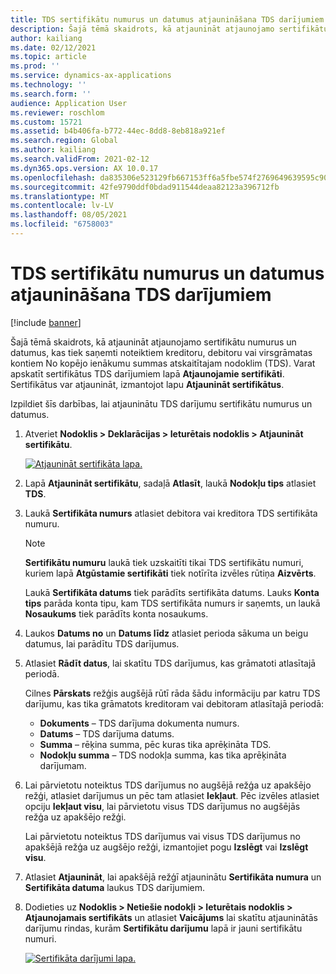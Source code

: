 ```yaml
---
title: TDS sertifikātu numurus un datumus atjaunināšana TDS darījumiem
description: Šajā tēmā skaidrots, kā atjaunināt atjaunojamo sertifikātu numurus un datumus, kas tiek saņemti noteiktiem kreditoru, debitoru vai virsgrāmatas kontiem No kopējo ienākumu summas atskaitītajam nodoklim (TDS).
author: kailiang
ms.date: 02/12/2021
ms.topic: article
ms.prod: ''
ms.service: dynamics-ax-applications
ms.technology: ''
ms.search.form: ''
audience: Application User
ms.reviewer: roschlom
ms.custom: 15721
ms.assetid: b4b406fa-b772-44ec-8dd8-8eb818a921ef
ms.search.region: Global
ms.author: kailiang
ms.search.validFrom: 2021-02-12
ms.dyn365.ops.version: AX 10.0.17
ms.openlocfilehash: da835306e523129fb667153ff6a5fbe574f2769649639595c90af603f1258e4a
ms.sourcegitcommit: 42fe9790ddf0bdad911544deaa82123a396712fb
ms.translationtype: MT
ms.contentlocale: lv-LV
ms.lasthandoff: 08/05/2021
ms.locfileid: "6758003"
---
```

# <a name="update-certificate-numbers-and-dates-for-tds-transactions"></a>TDS sertifikātu numurus un datumus atjaunināšana TDS darījumiem

[!include [banner](../includes/banner.md)]

Šajā tēmā skaidrots, kā atjaunināt atjaunojamo sertifikātu numurus un datumus, kas tiek saņemti noteiktiem kreditoru, debitoru vai virsgrāmatas kontiem No kopējo ienākumu summas atskaitītajam nodoklim (TDS). Varat apskatīt sertifikātus TDS darījumiem lapā **Atjaunojamie sertifikāti**. Sertifikātus var atjaunināt, izmantojot lapu **Atjaunināt sertifikātus**.

Izpildiet šīs darbības, lai atjauninātu TDS darījumu sertifikātu numurus un datumus.

1. Atveriet **Nodoklis \> Deklarācijas \> Ieturētais nodoklis \> Atjaunināt sertifikātu**.

    [![Atjaunināt sertifikāta lapa.](./media/apac-ind-TDS-45.png)](./media/apac-ind-TDS-45.png)

2. Lapā **Atjaunināt sertifikātu**, sadaļā **Atlasīt**, laukā **Nodokļu tips** atlasiet **TDS**.
3. Laukā **Sertifikāta numurs** atlasiet debitora vai kreditora TDS sertifikāta numuru.

    > [!NOTE]
    > **Sertifikātu numuru** laukā tiek uzskaitīti tikai TDS sertifikātu numuri, kuriem lapā **Atgūstamie sertifikāti** tiek notīrīta izvēles rūtiņa **Aizvērts**.

    Laukā **Sertifikāta datums** tiek parādīts sertifikāta datums. Lauks **Konta tips** parāda konta tipu, kam TDS sertifikāta numurs ir saņemts, un laukā **Nosaukums** tiek parādīts konta nosaukums.

5. Laukos **Datums no** un **Datums līdz** atlasiet perioda sākuma un beigu datumus, lai parādītu TDS darījumus.
6. Atlasiet **Rādīt datus**, lai skatītu TDS darījumus, kas grāmatoti atlasītajā periodā.

    Cilnes **Pārskats** režģis augšējā rūtī rāda šādu informāciju par katru TDS darījumu, kas tika grāmatots kreditoram vai debitoram atlasītajā periodā:

    - **Dokuments** – TDS darījuma dokumenta numurs.
    - **Datums** – TDS darījuma datums.
    - **Summa** – rēķina summa, pēc kuras tika aprēķināta TDS.
    - **Nodokļu summa** – TDS nodokļa summa, kas tika aprēķināta darījumam.

7. Lai pārvietotu noteiktus TDS darījumus no augšējā režģa uz apakšējo režģi, atlasiet darījumus un pēc tam atlasiet **Iekļaut**. Pēc izvēles atlasiet opciju **Iekļaut visu**, lai pārvietotu visus TDS darījumus no augšējās režģa uz apakšējo režģi.

    Lai pārvietotu noteiktus TDS darījumus vai visus TDS darījumus no apakšējā režģa uz augšējo režģi, izmantojiet pogu **Izslēgt** vai **Izslēgt visu**.

8. Atlasiet **Atjaunināt**, lai apakšējā režģī atjauninātu **Sertifikāta numura** un **Sertifikāta datuma** laukus TDS darījumiem.
10. Dodieties uz **Nodoklis \> Netiešie nodokļi \> Ieturētais nodoklis \> Atjaunojamais sertifikāts** un atlasiet **Vaicājums** lai skatītu atjauninātās darījumu rindas, kurām **Sertifikātu darījumu** lapā ir jauni sertifikātu numuri.

    [![Sertifikāta darījumi lapa.](./media/apac-ind-TDS-46.png)](./media/apac-ind-TDS-46.png)
